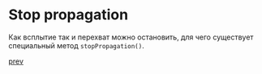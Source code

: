 <h1>Stop propagation</h1>

<div>
Как всплытие так и перехват можно остановить, для чего существует специальный метод <code>stopPropagation()</code>.
</div>

<a href="07.md">prev</a>
